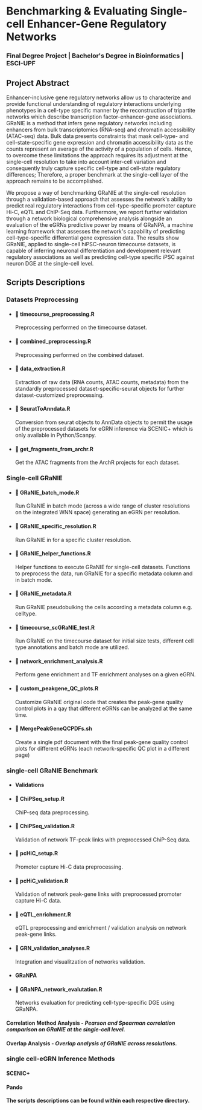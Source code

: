 # Benchmarking & Evaluating Single-cell Enhancer-Gene Regulatory Networks 

### Final Degree Project | Bachelor's Degree in Bioinformatics | ESCI-UPF

## Project Abstract

Enhancer-inclusive gene regulatory networks allow us to characterize and provide functional understanding of regulatory interactions underlying phenotypes in a cell-type specific manner by the reconstruction of tripartite networks which describe transcription factor-enhancer-gene associations. GRaNIE is a method that infers gene regulatory networks including enhancers from bulk transcriptomics (RNA-seq) and chromatin accessibility (ATAC-seq) data. Bulk data presents constraints that mask cell-type- and cell-state-specific gene expression and chromatin accessibility data as the counts represent an average of the activity of a population of cells. Hence, to overcome these limitations the approach requires its adjustment at the single-cell resolution to take into account inter-cell variation and consequently truly capture specific cell-type and cell-state regulatory differences; Therefore, a proper benchmark at the single-cell layer of the approach remains to be accomplished. 

We propose a way of benchmarking GRaNIE at the single-cell resolution through a validation-based approach that assesses the network's ability to predict real regulatory interactions from cell-type-specific promoter capture Hi-C, eQTL and ChIP-Seq data. Furthermore, we report further validation through a network biological comprehensive analysis alongside an evaluation of the eGRNs predictive power by means of GRaNPA, a machine learning framework that assesses the network's capability of  predicting cell-type-specific differential gene expression data. The results show GRaNIE, applied to single-cell hiPSC-neuron timecourse datasets, is capable of inferring neuronal differentiation and development relevant regulatory associations as well as predicting cell-type specific iPSC against neuron DGE at the single-cell level. 

## Scripts Descriptions
### Datasets Preprocessing
* #### :page_facing_up: **timecourse_preprocessing.R**
  Preprocessing performed on the timecourse dataset.
* #### :page_facing_up: **combined_preprocessing.R**
  Preprocessing performed on the combined dataset.
* #### :page_facing_up: **data_extraction.R**
  Extraction of raw data (RNA counts, ATAC counts, metadata) from the standardly preprocessed dataset-specific-seurat objects for further dataset-customized preprocessing.
* #### :page_facing_up: **SeuratToAnndata.R**
  Conversion from seurat objects to AnnData objects to permit the usage of the preprocessed datasets for eGRN inference via SCENIC+ which is only available in Python/Scanpy.
* #### :page_facing_up: **get_fragments_from_archr.R**
  Get the ATAC fragments from the ArchR projects for each dataset.

### Single-cell GRaNIE
* #### :page_facing_up: **GRaNIE_batch_mode.R**
  Run GRaNIE in batch mode (across a wide range of cluster resolutions on the integrated WNN space) generating an eGRN per resolution.
* #### :page_facing_up: **GRaNIE_specific_resolution.R**
  Run GRaNIE in for a specific cluster resolution.
* #### :page_facing_up: **GRaNIE_helper_functions.R**
  Helper functions to execute GRaNIE for single-cell datasets. Functions to preprocess the data, run GRaNIE for a specific metadata column and in batch mode.
* #### :page_facing_up: **GRaNIE_metadata.R**
  Run GRaNIE pseudobulking the cells according a metadata column e.g. celltype. 
* #### :page_facing_up: **timecourse_scGRaNIE_test.R**
  Run GRaNIE on the timecourse dataset for initial size tests, different cell type annotations and batch mode are utilized.
* #### :page_facing_up: **network_enrichment_analysis.R**
  Perform gene enrichment and TF enrichment analyses on a given eGRN.
* #### :page_facing_up: **custom_peakgene_QC_plots.R**
  Customize GRaNIE original code that creates the peak-gene quality control plots in a qay that different eGRNs can be analyzed at the same time.   
* #### :page_facing_up: **MergePeakGeneQCPDFs.sh**
  Create a single pdf document with the final peak-gene quality control plots for different eGRNs (each network-specific QC plot in a different page)


### single-cell GRaNIE Benchmark
* #### Validations 
* #### :page_facing_up: **ChiPSeq_setup.R**
  ChiP-seq data preprocessing. 
* #### :page_facing_up: **ChiPSeq_validation.R**
  Validation of network TF-peak links with preprocessed ChiP-Seq data.
* #### :page_facing_up: **pcHiC_setup.R**
  Promoter capture Hi-C data preprocessing.
* #### :page_facing_up: **pcHiC_validation.R**
  Validation of network peak-gene links with preprocessed promoter capture Hi-C data.
* #### :page_facing_up: **eQTL_enrichment.R**
  eQTL preprocessing and enrichment / validation analysis on network peak-gene links.
* #### :page_facing_up: **GRN_validation_analyses.R**
  Integration and visualitzation of networks validation.
* #### GRaNPA
* #### :page_facing_up: **GRaNPA_network_evalutation.R**
  Networks evaluation for predicting cell-type-specific DGE using GRaNPA.
  
#### Correlation Method Analysis - *Pearson and Spearman correlation comparison on GRaNIE at the single-cell level.*
#### Overlap Analysis - *Overlap analysis of GRaNIE across resolutions.*


### single cell-eGRN Inference Methods
#### SCENIC+
#### Pando



**The scripts descriptions can be found within each respective directory.** 


